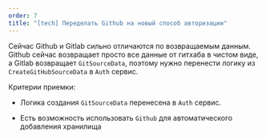 ```yaml
---
order: 7
title: "[tech] Переделать Github на новый способ авторизации"
---
```


Сейчас Github и Gitlab сильно отличаются по возвращаемым данным. Github сейчас возвращает просто все данные от гитхаба в чистом виде, а Gitlab возвращает `GitSourceData`, поэтому нужно перенести логику из `CreateGitHubSourceData` в `Auth` сервис.



Критерии приемки:

-  Логика создания `GitSourceData` перенесена в `Auth` сервис.

-  Есть возможность использовать `Github` для автоматического добавления хранилища